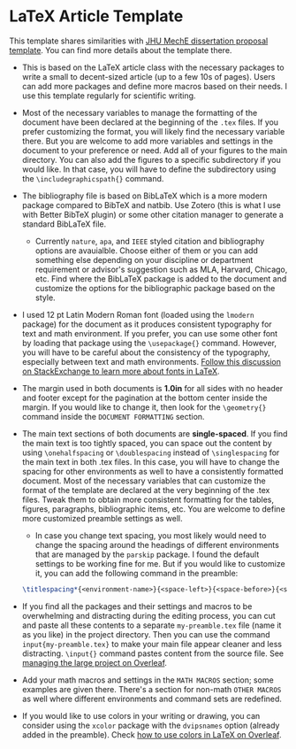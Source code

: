 # LaTeX Article Template

This template shares similarities with [JHU MechE dissertation proposal template](https://github.com/bibekananda-datta/JH-MechE-Dissertation-Proposal-Template). You can find more details about the template there.

- This is based on the LaTeX article class with the necessary packages to write a small to decent-sized article (up to a few 10s of pages). Users can add more packages and define more macros based on their needs. I use this template regularly for scientific writing.

- Most of the necessary variables to manage the formatting of the document have been declared at the beginning of the `.tex` files. If you prefer customizing the format, you will likely find the necessary variable there. But you are welcome to add more variables and settings in the document to your preference or need. Add all of your figures to the main directory. You can also add the figures to a specific subdirectory if you would like. In that case, you will have to define the subdirectory using the `\includegraphicspath{}` command.

- The bibliography file is based on BibLaTeX which is a more modern package compared to BibTeX and natbib. Use Zotero (this is what I use with Better BibTeX plugin) or some other citation manager to generate a standard BibLaTeX file.
  - Currently `nature`, `apa`, and `IEEE` styled citation and bibliography options are avauialble. Choose either of them or you can add something else depending on your discipline or department requirement or advisor's suggestion such as MLA, Harvard, Chicago, etc. Find where the BibLaTeX package is added to the document and customize the options for the bibliographic package based on the style.

- I used 12 pt Latin Modern Roman font (loaded using the `lmodern` package) for the document as it produces consistent typography for text and math environment. If you prefer, you can use some other font by loading that package using the `\usepackage{}` command. However, you will have to be careful about the consistency of the typography, especially between text and math environments. [Follow this discussion on StackExchange to learn more about fonts in LaTeX](https://tex.stackexchange.com/questions/59702/suggest-a-nice-font-family-for-my-basic-latex-template-text-and-math).

- The margin used in both documents is **1.0in** for all sides with no header and footer except for the pagination at the bottom center inside the margin. If you would like to change it, then look for the `\geometry{}` command inside the `DOCUMENT FORMATTING` section.

- The main text sections of both documents are **single-spaced**. If you find the main text is too tightly spaced, you can space out the content by using `\onehalfspacing` or `\doublespacing` instead of `\singlespacing` for the main text in both .tex files. In this case, you will have to change the spacing for other environments as well to have a consistently formatted document. Most of the necessary variables that can customize the format of the template are declared at the very beginning of the .tex files. Tweak them to obtain more consistent formatting for the tables, figures, paragraphs, bibliographic items, etc. You are welcome to define more customized preamble settings as well.
  - In case you change text spacing, you most likely would need to change the spacing around the headings of different environments that are managed by the `parskip` package. I found the default settings to be working fine for me. But if you would like to customize it, you can add the following command in the preamble:
   ``` latex
   \titlespacing*{<environment-name>}{<space-left>}{<space-before>}{<space-after>}
   ```

- If you find all the packages and their settings and macros to be overwhelming and distracting during the editing process, you can cut and paste all these contents to a separate `my-preamble.tex` file (name it as you like) in the project directory. Then you can use the command `input{my-preamble.tex}` to make your main file appear cleaner and less distracting. `\input{}` command pastes content from the source file. See [managing the large project on Overleaf](https://www.overleaf.com/learn/latex/Management_in_a_large_project).

- Add your math macros and settings in the `MATH MACROS` section; some examples are given there. There's a section for non-math `OTHER MACROS` as well where different environments and command sets are redefined. 
 
- If you would like to use colors in your writing or drawing, you can consider using the `xcolor` package with the `dvipsnames` option (already added in the preamble). Check [how to use colors in LaTeX on Overleaf](https://www.overleaf.com/learn/latex/Using_colors_in_LaTeX).
